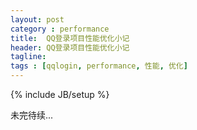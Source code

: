 ```yaml
---
layout: post
category : performance
title:  QQ登录项目性能优化小记
header: QQ登录项目性能优化小记
tagline:
tags : [qqlogin, performance, 性能, 优化]
---
```

{% include JB/setup %}

未完待续...